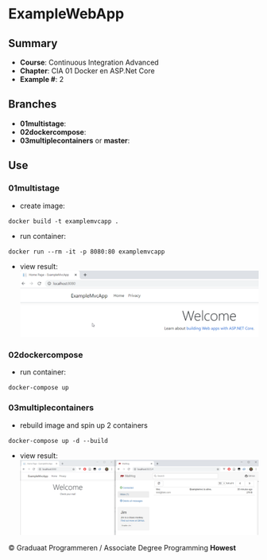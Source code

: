 # ExampleWebApp

## Summary
* **Course**: Continuous Integration Advanced
* **Chapter**: CIA 01 Docker en ASP.Net Core
* **Example #**: 2

## Branches
* **01multistage**: 
* **02dockercompose**:
* **03multiplecontainers** or **master**:


## Use

### 01multistage
* create image: 
````
docker build -t examplemvcapp .
````
* run container: 
````
docker run --rm -it -p 8080:80 examplemvcapp
````

* view result: 
![result](localhost_8080.png)

### 02dockercompose
* run container: 
````
docker-compose up
````


### 03multiplecontainers
* rebuild image and spin up 2 containers 
````
docker-compose up -d --build
````

* view result: 
![result](multiplecontainers.png)

&copy; Graduaat Programmeren / Associate Degree Programming
**Howest**
  